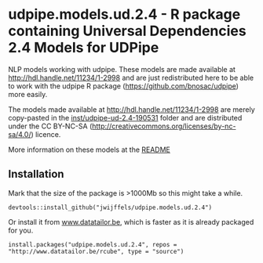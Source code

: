 # udpipe.models.ud.2.4 - R package containing Universal Dependencies 2.4 Models for UDPipe

NLP models working with udpipe. These models are made available at <http://hdl.handle.net/11234/1-2998> and are just redistributed here to be able to work with the udpipe R package (https://github.com/bnosac/udpipe) more easily.

The models made available at <http://hdl.handle.net/11234/1-2998> are merely copy-pasted in the [inst/udpipe-ud-2.4-190531](inst/udpipe-ud-2.4-190531) folder and are distributed under the CC BY-NC-SA (http://creativecommons.org/licenses/by-nc-sa/4.0/) licence.

More information on these models at the [README](inst/udpipe-ud-2.4-190531/README)

## Installation

Mark that the size of the package is >1000Mb so this might take a while.

```
devtools::install_github("jwijffels/udpipe.models.ud.2.4")
```

Or install it from www.datatailor.be, which is faster as it is already packaged for you.

```
install.packages("udpipe.models.ud.2.4", repos = "http://www.datatailor.be/rcube", type = "source")
```

